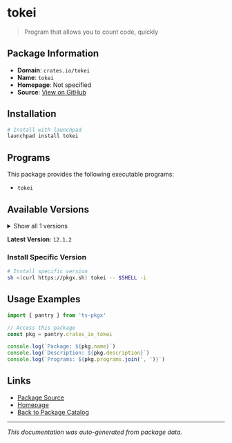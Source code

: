 # tokei

> Program that allows you to count code, quickly

## Package Information

- **Domain**: `crates.io/tokei`
- **Name**: `tokei`
- **Homepage**: Not specified
- **Source**: [View on GitHub](https://github.com/pkgxdev/pantry/tree/main/projects/crates.io/tokei/package.yml)

## Installation

```bash
# Install with launchpad
launchpad install tokei
```

## Programs

This package provides the following executable programs:

- `tokei`

## Available Versions

<details>
<summary>Show all 1 versions</summary>

- `12.1.2`

</details>

**Latest Version**: `12.1.2`

### Install Specific Version

```bash
# Install specific version
sh <(curl https://pkgx.sh) tokei -- $SHELL -i
```

## Usage Examples

```typescript
import { pantry } from 'ts-pkgx'

// Access this package
const pkg = pantry.crates_io_tokei

console.log(`Package: ${pkg.name}`)
console.log(`Description: ${pkg.description}`)
console.log(`Programs: ${pkg.programs.join(', ')}`)
```

## Links

- [Package Source](https://github.com/pkgxdev/pantry/tree/main/projects/crates.io/tokei/package.yml)
- [Homepage](#)
- [Back to Package Catalog](../package-catalog.md)

---

*This documentation was auto-generated from package data.*
